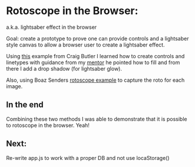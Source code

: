 Rotoscope in the Browser: 
==========================
a.k.a. lightsaber effect in the browser

Goal: create a prototype to prove one can provide controls and a lightsaber style 
canvas to allow a browser user to create a lightsaber effect.

Using [this](http://blogs.sitepointstatic.com/examples/tech/canvas-curves/bezier-curve.html) example from Craig Butler
I learned how to create controls and linetypes with guidance from my [mentor](https://github.com/cade) he pointed how to fill and from there I add a drop shadow (for lightsaber glow).

Also, using Boaz Senders [rotoscope example](http://static.bocoup.com/code/popcorn.js/Rotoscoper/) to capture the roto for each image.

In the end
----------
Combining these two methods I was able to demonstrate that it is possible to rotoscope in the browser. Yeah!

Next:
-----
Re-write app.js to work with a proper DB and not use locaStorage()
